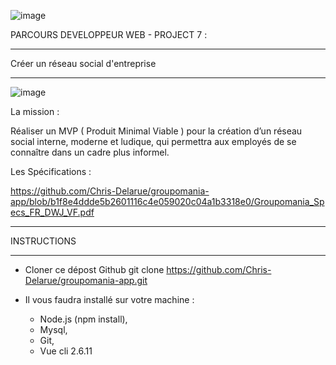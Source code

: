 
![image](https://user-images.githubusercontent.com/73162047/148680206-712e5b56-5b93-4ad8-9bc1-e73331cede0f.png)



PARCOURS DEVELOPPEUR WEB - PROJECT 7 :

_________________________________________

Créer un  réseau social d'entreprise 

_________________________________________

![image](https://user-images.githubusercontent.com/73162047/148641641-072d3c6b-a574-430f-b18f-a6ffef40eac6.png)


La mission :

Réaliser un MVP ( Produit Minimal Viable ) pour la création d’un réseau social interne, moderne et ludique, qui permettra aux employés de se connaître dans un cadre plus informel.

Les Spécifications :

https://github.com/Chris-Delarue/groupomania-app/blob/b1f8e4ddde5b2601116c4e059020c04a1b3318e0/Groupomania_Specs_FR_DWJ_VF.pdf

__________________________________________

INSTRUCTIONS
__________________________________________

* Cloner ce dépost Github git clone
https://github.com/Chris-Delarue/groupomania-app.git

	
* Il vous faudra installé sur votre machine :
  * Node.js (npm install),
  * Mysql,
  * Git,
  * Vue cli 2.6.11

	









